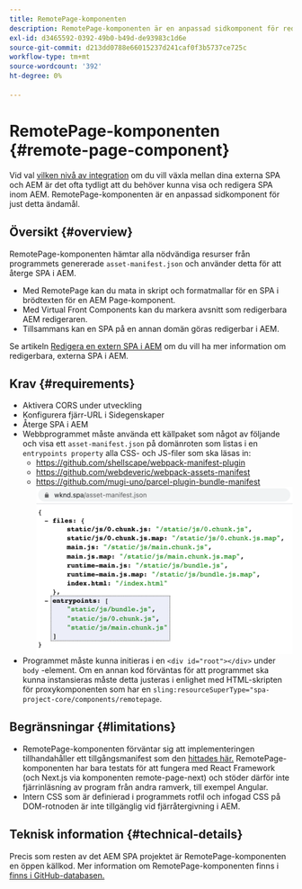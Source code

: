 ```yaml
---
title: RemotePage-komponenten
description: RemotePage-komponenten är en anpassad sidkomponent för redigering av SPA för fjärreaktion i AEM.
exl-id: d3465592-0392-49b0-b49d-de93983c1d6e
source-git-commit: d213dd0788e66015237d241caf0f3b5737ce725c
workflow-type: tm+mt
source-wordcount: '392'
ht-degree: 0%

---
```


# RemotePage-komponenten {#remote-page-component}

Vid val [vilken nivå av integration](/help/implementing/developing/headful-headless.md) om du vill växla mellan dina externa SPA och AEM är det ofta tydligt att du behöver kunna visa och redigera SPA inom AEM. RemotePage-komponenten är en anpassad sidkomponent för just detta ändamål.

## Översikt {#overview}

RemotePage-komponenten hämtar alla nödvändiga resurser från programmets genererade `asset-manifest.json` och använder detta för att återge SPA i AEM.

* Med RemotePage kan du mata in skript och formatmallar för en SPA i brödtexten för en AEM Page-komponent.
* Med Virtual Front Components kan du markera avsnitt som redigerbara AEM redigeraren.
* Tillsammans kan en SPA på en annan domän göras redigerbar i AEM.

Se artikeln [Redigera en extern SPA i AEM](editing-external-spa.md) om du vill ha mer information om redigerbara, externa SPA i AEM.

## Krav {#requirements}

* Aktivera CORS under utveckling
* Konfigurera fjärr-URL i Sidegenskaper
* Återge SPA i AEM
* Webbprogrammet måste använda ett källpaket som något av följande och visa ett `asset-manifest.json` på domänroten som listas i en `entrypoints property` alla CSS- och JS-filer som ska läsas in:
   * https://github.com/shellscape/webpack-manifest-plugin
   * https://github.com/webdeveric/webpack-assets-manifest
   * https://github.com/mugi-uno/parcel-plugin-bundle-manifest
      ![Exempel på egenskapen entrypoints](assets/asset-manifest-entrypoints.png)
* Programmet måste kunna initieras i en `<div id="root"></div>` under `body` -element. Om en annan kod förväntas för att programmet ska kunna instansieras måste detta justeras i enlighet med HTML-skripten för proxykomponenten som har en `sling:resourceSuperType="spa-project-core/components/remotepage`.

## Begränsningar {#limitations}

* RemotePage-komponenten förväntar sig att implementeringen tillhandahåller ett tillgångsmanifest som den [hittades här.](https://github.com/shellscape/webpack-manifest-plugin) RemotePage-komponenten har bara testats för att fungera med React Framework (och Next.js via komponenten remote-page-next) och stöder därför inte fjärrinläsning av program från andra ramverk, till exempel Angular.
* Intern CSS som är definierad i programmets rotfil och infogad CSS på DOM-rotnoden är inte tillgänglig vid fjärråtergivning i AEM.

## Teknisk information {#technical-details}

Precis som resten av det AEM SPA projektet är RemotePage-komponenten en öppen källkod. Mer information om RemotePage-komponenten finns i [finns i GitHub-databasen.](https://github.com/adobe/aem-spa-project-core/tree/master/ui.apps/src/main/content/jcr_root/apps/spa-project-core/components/remotepage)
